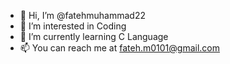 - 👋 Hi, I’m @fatehmuhammad22
- 👀 I’m interested in Coding
- 🌱 I’m currently learning C Language
- 📫 You can reach me at fateh.m0101@gmail.com

<!---
fatehmuhammad22/fatehmuhammad22 is a ✨ special ✨ repository because its `README.md` (this file) appears on your GitHub profile.
You can click the Preview link to take a look at your changes.
--->
